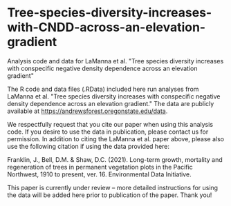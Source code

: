 # Tree-species-diversity-increases-with-CNDD-across-an-elevation-gradient
Analysis code and data for LaManna et al. "Tree species diversity increases with conspecific negative density dependence across an elevation gradient"

The R code and data files (.RData) included here run analyses from LaManna et al. "Tree species diversity increases with conspecific negative density dependence across an elevation gradient." The data are publicly available at https://andrewsforest.oregonstate.edu/data. 

We respectfully request that you cite our paper when using this analysis code. If you desire to use the data in publication, please contact us for permission. In addition to citing the LaManna et al. paper above, please also use the following citation if using the data provided here: 

Franklin, J., Bell, D.M. & Shaw, D.C. (2021). Long-term growth, mortality and regeneration of trees in permanent vegetation plots in the Pacific Northwest, 1910 to present, ver. 16. Environmental Data Initiative.

This paper is currently under review – more detailed instructions for using the data will be added here prior to publication of the paper. Thank you!
